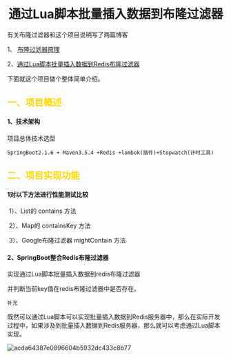 # <center>通过Lua脚本批量插入数据到布隆过滤器</center>

有关布隆过滤器和这个项目说明写了两篇博客

1、 [布隆过滤器原理](https://www.cnblogs.com/qdhxhz/p/11237246.html)

2、[通过Lua脚本批量插入数据到Redis布隆过滤器](https://www.cnblogs.com/qdhxhz/p/11259078.html)

下面就这个项目做个整体简单介绍。

## <font color=#FFD700>一、项目概述</font>

#### 1、技术架构

项目总体技术选型

```
SpringBoot2.1.6 + Maven3.5.4 +Redis +lombok(插件)+Stopwatch(计时工具)
```



## <font color=#FFD700>二、项目实现功能</font>

#### 1对以下方法进行性能测试比较

​     1）、List的 contains 方法

​     2）、Map的 containsKey 方法

​     3）、Google布隆过滤器 mightContain 方法

#### 2、SpringBoot整合Redis布隆过滤器

   实现通过Lua脚本批量插入数据到redis布隆过滤器 

   并判断当前key值在redis布隆过滤器中是否存在。

`补充` 

既然可以通过Lua脚本可以实现批量插入数据到Redis服务器中，那么在实际开发过程中，如果涉及到批量插入数据到Redis服务器，那么就可以考虑通过Lua脚本实现。

![acda64387e0896604b5932dc433c8b77](https://user-images.githubusercontent.com/37285812/142142181-861fe994-a2d0-43a3-8334-c29ec77eb78f.gif)
